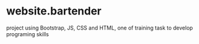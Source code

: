 # website.bartender

project using Bootstrap, JS, CSS and HTML, one of training task to develop programing skills

